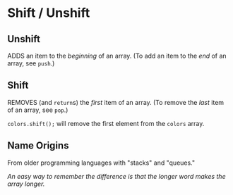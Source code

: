 # Shift / Unshift

## Unshift

ADDS an item to the *beginning* of an array. (To add an item to the *end* of an array, see `push`.)

## Shift

REMOVES (and `return`s) the *first* item of an array. (To remove the *last* item of an array, see `pop`.)

`colors.shift();` will remove the first element from the `colors` array.

## Name Origins

From older programming languages with "stacks" and "queues."

*An easy way to remember the difference is that the longer word makes the array longer.*